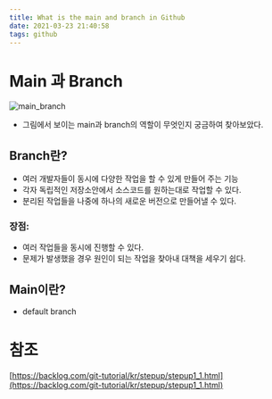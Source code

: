 ```yaml
---
title: What is the main and branch in Github
date: 2021-03-23 21:40:58
tags: github
---
```

# Main 과 Branch
![main_branch](hueman_images/main_branch.png)
- 그림에서 보이는 main과 branch의 역할이 무엇인지 궁금하여 찾아보았다. 
## Branch란? 
- 여러 개발자들이 동시에 다양한 작업을 할 수 있게 만들어 주는 기능
- 각자 독립적인 저장소안에서 소스코드를 원하는대로 작업할 수 있다. 
- 분리된 작업들을 나중에 하나의 새로운 버전으로 만들어낼 수 있다. 
### 장점: 
- 여러 작업들을 동시에 진행할 수 있다.
- 문제가 발생했을 경우 원인이 되는 작업을 찾아내 대책을 세우기 쉽다.
## Main이란?
-  default branch

# 참조
[https://backlog.com/git-tutorial/kr/stepup/stepup1_1.html](https://backlog.com/git-tutorial/kr/stepup/stepup1_1.html)

    